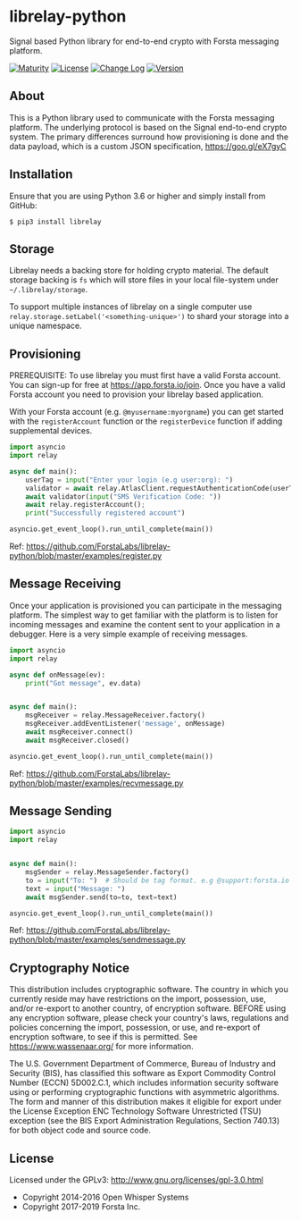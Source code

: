 librelay-python
========
Signal based Python library for end-to-end crypto with Forsta messaging platform.

[![Maturity](https://img.shields.io/pypi/status/librelay.svg)](https://pypi.python.org/pypi/librelay)
[![License](https://img.shields.io/pypi/l/librelay.svg)](https://pypi.python.org/pypi/librelay)
[![Change Log](https://img.shields.io/badge/change-log-blue.svg)](https://github.com/ForstaLabs/librelay-python/blob/master/CHANGELOG.md)
[![Version](https://img.shields.io/pypi/v/librelay.svg)](https://pypi.python.org/pypi/librelay)


About
--------
This is a Python library used to communicate with the Forsta messaging
platform.  The underlying protocol is based on the Signal end-to-end
crypto system.  The primary differences surround how provisioning is done
and the data payload, which is a custom JSON specification,
<https://goo.gl/eX7gyC>


Installation
--------
Ensure that you are using Python 3.6 or higher and simply install from GitHub:

    $ pip3 install librelay


Storage
--------
Librelay needs a backing store for holding crypto material.  The default
storage backing is `fs` which will store files in your local file-system
under `~/.librelay/storage`.

To support multiple instances of librelay on a single computer use
`relay.storage.setLabel('<something-unique>')` to shard your storage into
a unique namespace.


Provisioning
-------
PREREQUISITE: To use librelay you must first have a valid Forsta account.  You
can sign-up for free at <https://app.forsta.io/join>.  Once you have a valid
Forsta account you need to provision your librelay based application. 

With your Forsta account (e.g. `@myusername:myorgname`) you can get started
with the `registerAccount` function or the `registerDevice` function if adding
supplemental devices.

```python
import asyncio
import relay

async def main():
    userTag = input("Enter your login (e.g user:org): ")
    validator = await relay.AtlasClient.requestAuthenticationCode(userTag)
    await validator(input("SMS Verification Code: "))
    await relay.registerAccount();
    print("Successfully registered account")

asyncio.get_event_loop().run_until_complete(main())
```
Ref: <https://github.com/ForstaLabs/librelay-python/blob/master/examples/register.py>


Message Receiving
-------
Once your application is provisioned you can participate in the messaging
platform.   The simplest way to get familiar with the platform is to listen
for incoming messages and examine the content sent to your application in a
debugger.   Here is a very simple example of receiving messages.

```python
import asyncio
import relay

async def onMessage(ev):
    print("Got message", ev.data)


async def main():
    msgReceiver = relay.MessageReceiver.factory()
    msgReceiver.addEventListener('message', onMessage)
    await msgReceiver.connect()
    await msgReceiver.closed()

asyncio.get_event_loop().run_until_complete(main())
```
Ref: <https://github.com/ForstaLabs/librelay-python/blob/master/examples/recvmessage.py>


Message Sending
-------
```python
import asyncio
import relay


async def main():
    msgSender = relay.MessageSender.factory()
    to = input("To: ")  # Should be tag format. e.g @support:forsta.io
    text = input("Message: ")
    await msgSender.send(to=to, text=text)

asyncio.get_event_loop().run_until_complete(main())
```
Ref: <https://github.com/ForstaLabs/librelay-python/blob/master/examples/sendmessage.py>


Cryptography Notice
--------
This distribution includes cryptographic software. The country in which you
currently reside may have restrictions on the import, possession, use, and/or
re-export to another country, of encryption software.  BEFORE using any
encryption software, please check your country's laws, regulations and
policies concerning the import, possession, or use, and re-export of
encryption software, to see if this is permitted.  See
<https://www.wassenaar.org/> for more information.

The U.S. Government Department of Commerce, Bureau of Industry and Security
(BIS), has classified this software as Export Commodity Control Number (ECCN)
5D002.C.1, which includes information security software using or performing
cryptographic functions with asymmetric algorithms.  The form and manner of
this distribution makes it eligible for export under the License Exception ENC
Technology Software Unrestricted (TSU) exception (see the BIS Export
Administration Regulations, Section 740.13) for both object code and source code.


License
--------
Licensed under the GPLv3: http://www.gnu.org/licenses/gpl-3.0.html

* Copyright 2014-2016 Open Whisper Systems
* Copyright 2017-2019 Forsta Inc.
